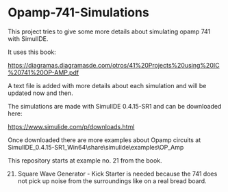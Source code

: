 # Opamp-741-Simulations

This project tries to give some more details about simulating opamp 741 with SimulIDE. 

It uses this book:

https://diagramas.diagramasde.com/otros/41%20Projects%20using%20IC%20741%20OP-AMP.pdf

A text file is added with more details about each simulation and will be updated now and then.

The simulations are made with SimulIDE 0.4.15-SR1 and can be downloaded here:

https://www.simulide.com/p/downloads.html

Once downloaded there are more examples about Opamp circuits at 
SimulIDE_0.4.15-SR1_Win64\share\simulide\examples\OP_Amp

This repository starts at example no. 21 from the book.

21. Square Wave Generator - Kick Starter is needed because the 741 does not pick up 
noise from the surroundings like on a real bread board.
